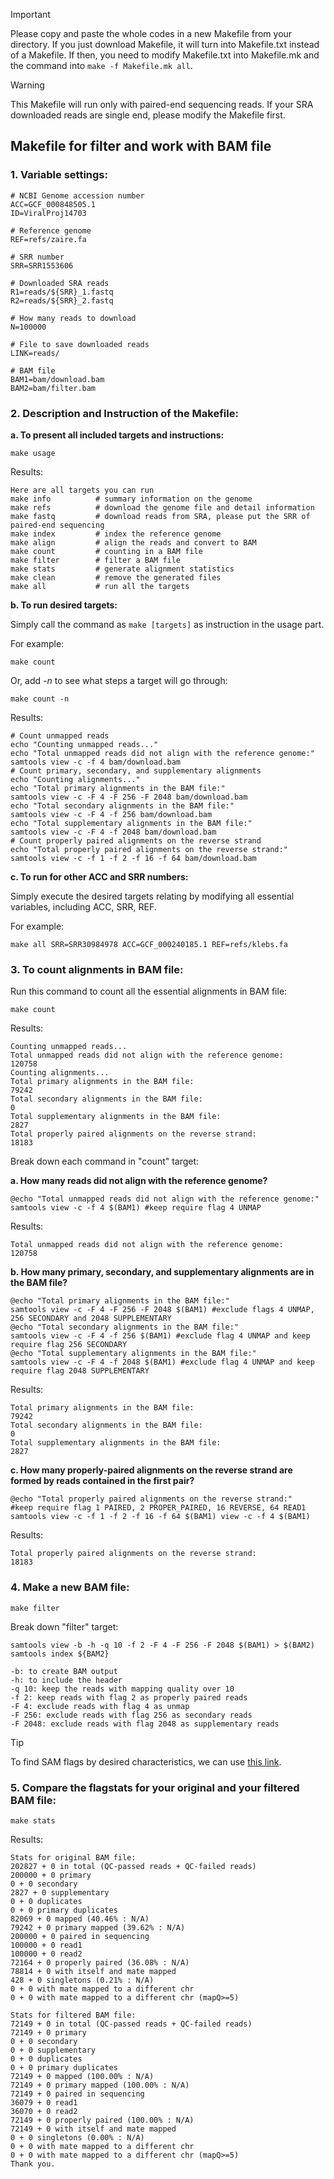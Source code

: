 
> [!IMPORTANT]  
> Please copy and paste the whole codes in a new Makefile from your directory. If you just download Makefile, it will turn into Makefile.txt instead of a Makefile. If then, you need to modify Makefile.txt into Makefile.mk and the command into ```make -f Makefile.mk all```.

> [!WARNING]  
> This Makefile will run only with paired-end sequencing reads. If your SRA downloaded reads are single end, please modify the Makefile first.

## Makefile for filter and work with BAM file

### 1. Variable settings:

```
# NCBI Genome accession number
ACC=GCF_000848505.1
ID=ViralProj14703

# Reference genome
REF=refs/zaire.fa

# SRR number
SRR=SRR1553606

# Downloaded SRA reads
R1=reads/${SRR}_1.fastq
R2=reads/${SRR}_2.fastq

# How many reads to download
N=100000

# File to save downloaded reads
LINK=reads/

# BAM file
BAM1=bam/download.bam
BAM2=bam/filter.bam
```

### 2. Description and Instruction of the Makefile:

**a. To present all included targets and instructions:**

```
make usage
```

Results:

```
Here are all targets you can run
make info          # summary information on the genome
make refs          # download the genome file and detail information
make fastq         # download reads from SRA, please put the SRR of paired-end sequencing
make index         # index the reference genome
make align         # align the reads and convert to BAM
make count         # counting in a BAM file
make filter        # filter a BAM file
make stats         # generate alignment statistics
make clean         # remove the generated files
make all           # run all the targets
```

**b. To run desired targets:**

Simply call the command as ```make [targets]``` as instruction in the usage part.

For example:

```
make count
```

Or, add *-n* to see what steps a target will go through:

```
make count -n
```

Results:

```
# Count unmapped reads
echo "Counting unmapped reads..."
echo "Total unmapped reads did not align with the reference genome:"
samtools view -c -f 4 bam/download.bam
# Count primary, secondary, and supplementary alignments
echo "Counting alignments..."
echo "Total primary alignments in the BAM file:"
samtools view -c -F 4 -F 256 -F 2048 bam/download.bam
echo "Total secondary alignments in the BAM file:"
samtools view -c -F 4 -f 256 bam/download.bam
echo "Total supplementary alignments in the BAM file:"
samtools view -c -F 4 -f 2048 bam/download.bam
# Count properly paired alignments on the reverse strand
echo "Total properly paired alignments on the reverse strand:"
samtools view -c -f 1 -f 2 -f 16 -f 64 bam/download.bam
```

**c. To run for other ACC and SRR numbers:**

Simply execute the desired targets relating by modifying all essential variables, including ACC, SRR, REF.

For example:

```
make all SRR=SRR30984978 ACC=GCF_000240185.1 REF=refs/klebs.fa
```

### 3. To count alignments in BAM file:

Run this command to count all the essential alignments in BAM file:

```
make count
```

Results:

```
Counting unmapped reads...
Total unmapped reads did not align with the reference genome:
120758
Counting alignments...
Total primary alignments in the BAM file:
79242
Total secondary alignments in the BAM file:
0
Total supplementary alignments in the BAM file:
2827
Total properly paired alignments on the reverse strand:
18183
```

Break down each command in "count" target:

**a. How many reads did not align with the reference genome?**

```
@echo "Total unmapped reads did not align with the reference genome:"
samtools view -c -f 4 $(BAM1) #keep require flag 4 UNMAP
```

Results:

```
Total unmapped reads did not align with the reference genome:
120758
```

**b. How many primary, secondary, and supplementary alignments are in the BAM file?**

```
@echo "Total primary alignments in the BAM file:"
samtools view -c -F 4 -F 256 -F 2048 $(BAM1) #exclude flags 4 UNMAP, 256 SECONDARY and 2048 SUPPLEMENTARY
@echo "Total secondary alignments in the BAM file:"
samtools view -c -F 4 -f 256 $(BAM1) #exclude flag 4 UNMAP and keep require flag 256 SECONDARY
@echo "Total supplementary alignments in the BAM file:"
samtools view -c -F 4 -f 2048 $(BAM1) #exclude flag 4 UNMAP and keep require flag 2048 SUPPLEMENTARY
```

Results:

```
Total primary alignments in the BAM file:
79242
Total secondary alignments in the BAM file:
0
Total supplementary alignments in the BAM file:
2827
```

**c. How many properly-paired alignments on the reverse strand are formed by reads contained in the first pair?**

```
@echo "Total properly paired alignments on the reverse strand:"
#keep require flag 1 PAIRED, 2 PROPER_PAIRED, 16 REVERSE, 64 READ1
samtools view -c -f 1 -f 2 -f 16 -f 64 $(BAM1) view -c -f 4 $(BAM1)
```

Results:

```
Total properly paired alignments on the reverse strand:
18183
```

### 4. Make a new BAM file:

```
make filter
```

Break down "filter" target:

```
samtools view -b -h -q 10 -f 2 -F 4 -F 256 -F 2048 $(BAM1) > $(BAM2)
samtools index ${BAM2}
```

```
-b: to create BAM output
-h: to include the header
-q 10: keep the reads with mapping quality over 10
-f 2: keep reads with flag 2 as properly paired reads
-F 4: exclude reads with flag 4 as unmap
-F 256: exclude reads with flag 256 as secondary reads
-F 2048: exclude reads with flag 2048 as supplementary reads
```

> [!TIP]
> To find SAM flags by desired characteristics, we can use [this link](https://broadinstitute.github.io/picard/explain-flags.html).

### 5. Compare the flagstats for your original and your filtered BAM file:

```
make stats
```

Results:

```
Stats for original BAM file:
202827 + 0 in total (QC-passed reads + QC-failed reads)
200000 + 0 primary
0 + 0 secondary
2827 + 0 supplementary
0 + 0 duplicates
0 + 0 primary duplicates
82069 + 0 mapped (40.46% : N/A)
79242 + 0 primary mapped (39.62% : N/A)
200000 + 0 paired in sequencing
100000 + 0 read1
100000 + 0 read2
72164 + 0 properly paired (36.08% : N/A)
78814 + 0 with itself and mate mapped
428 + 0 singletons (0.21% : N/A)
0 + 0 with mate mapped to a different chr
0 + 0 with mate mapped to a different chr (mapQ>=5)

Stats for filtered BAM file:
72149 + 0 in total (QC-passed reads + QC-failed reads)
72149 + 0 primary
0 + 0 secondary
0 + 0 supplementary
0 + 0 duplicates
0 + 0 primary duplicates
72149 + 0 mapped (100.00% : N/A)
72149 + 0 primary mapped (100.00% : N/A)
72149 + 0 paired in sequencing
36079 + 0 read1
36070 + 0 read2
72149 + 0 properly paired (100.00% : N/A)
72149 + 0 with itself and mate mapped
0 + 0 singletons (0.00% : N/A)
0 + 0 with mate mapped to a different chr
0 + 0 with mate mapped to a different chr (mapQ>=5)
Thank you.
```
